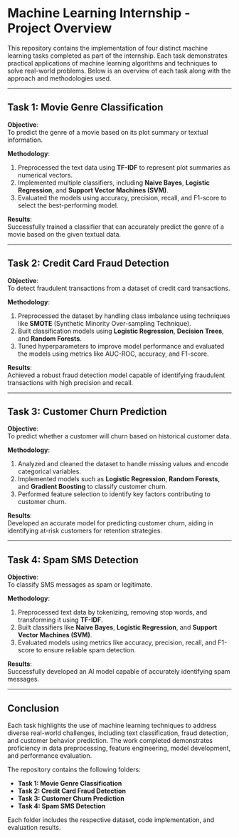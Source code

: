 # Machine Learning Internship - Project Overview

This repository contains the implementation of four distinct machine learning tasks completed as part of the internship. Each task demonstrates practical applications of machine learning algorithms and techniques to solve real-world problems. Below is an overview of each task along with the approach and methodologies used.

---

## **Task 1: Movie Genre Classification**

**Objective**:  
To predict the genre of a movie based on its plot summary or textual information.  

**Methodology**:  
1. Preprocessed the text data using **TF-IDF** to represent plot summaries as numerical vectors.  
2. Implemented multiple classifiers, including **Naive Bayes**, **Logistic Regression**, and **Support Vector Machines (SVM)**.  
3. Evaluated the models using accuracy, precision, recall, and F1-score to select the best-performing model.  

**Results**:  
Successfully trained a classifier that can accurately predict the genre of a movie based on the given textual data.

---

## **Task 2: Credit Card Fraud Detection**

**Objective**:  
To detect fraudulent transactions from a dataset of credit card transactions.  

**Methodology**:  
1. Preprocessed the dataset by handling class imbalance using techniques like **SMOTE** (Synthetic Minority Over-sampling Technique).  
2. Built classification models using **Logistic Regression**, **Decision Trees**, and **Random Forests**.  
3. Tuned hyperparameters to improve model performance and evaluated the models using metrics like AUC-ROC, accuracy, and F1-score.  

**Results**:  
Achieved a robust fraud detection model capable of identifying fraudulent transactions with high precision and recall.

---

## **Task 3: Customer Churn Prediction**

**Objective**:  
To predict whether a customer will churn based on historical customer data.  

**Methodology**:  
1. Analyzed and cleaned the dataset to handle missing values and encode categorical variables.  
2. Implemented models such as **Logistic Regression**, **Random Forests**, and **Gradient Boosting** to classify customer churn.  
3. Performed feature selection to identify key factors contributing to customer churn.  

**Results**:  
Developed an accurate model for predicting customer churn, aiding in identifying at-risk customers for retention strategies.

---

## **Task 4: Spam SMS Detection**

**Objective**:  
To classify SMS messages as spam or legitimate.  

**Methodology**:  
1. Preprocessed text data by tokenizing, removing stop words, and transforming it using **TF-IDF**.  
2. Built classifiers like **Naive Bayes**, **Logistic Regression**, and **Support Vector Machines (SVM)**.  
3. Evaluated models using metrics like accuracy, precision, recall, and F1-score to ensure reliable spam detection.  

**Results**:  
Successfully developed an AI model capable of accurately identifying spam messages.

---

## **Conclusion**

Each task highlights the use of machine learning techniques to address diverse real-world challenges, including text classification, fraud detection, and customer behavior prediction. The work completed demonstrates proficiency in data preprocessing, feature engineering, model development, and performance evaluation.  

The repository contains the following folders:  
- **Task 1: Movie Genre Classification**  
- **Task 2: Credit Card Fraud Detection**  
- **Task 3: Customer Churn Prediction**  
- **Task 4: Spam SMS Detection**  

Each folder includes the respective dataset, code implementation, and evaluation results.
